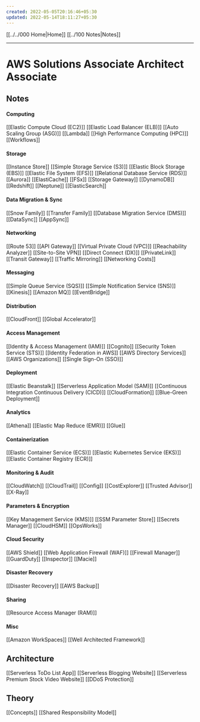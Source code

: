 ```yaml
---
created: 2022-05-05T20:16:46+05:30
updated: 2022-05-14T18:11:27+05:30
---
```


[[../../000 Home|Home]]
[[../100 Notes|Notes]]

---
# AWS Solutions Associate Architect Associate

## Notes

#### Computing
[[Elastic Compute Cloud (EC2)]]
[[Elastic Load Balancer (ELB)]]
[[Auto Scaling Group (ASG)]]
[[Lambda]]
[[High Performance Computing (HPC)]]
[[Workflows]]

#### Storage
[[Instance Store]]
[[Simple Storage Service (S3)]]
[[Elastic Block Storage (EBS)]]
[[Elastic File System (EFS)]]
[[Relational Database Service (RDS)]]
[[Aurora]]
[[ElastiCache]]
[[FSx]]
[[Storage Gateway]]
[[DynamoDB]]
[[Redshift]]
[[Neptune]]
[[ElasticSearch]]

#### Data Migration & Sync
[[Snow Family]]
[[Transfer Family]]
[[Database Migration Service (DMS)]]
[[DataSync]]
[[AppSync]]

#### Networking
[[Route 53]]
[[API Gateway]]
[[Virtual Private Cloud (VPC)]]
[[Reachability Analyzer]]
[[Site-to-Site VPN]]
[[Direct Connect (DX)]]
[[PrivateLink]]
[[Transit Gateway]]
[[Traffic Mirroring]]
[[Networking Costs]]

#### Messaging
[[Simple Queue Service (SQS)]]
[[Simple Notification Service (SNS)]]
[[Kinesis]]
[[Amazon MQ]]
[[EventBridge]]

#### Distribution
[[CloudFront]]
[[Global Accelerator]]

#### Access Management
[[Identity & Access Management (IAM)]]
[[Cognito]]
[[Security Token Service (STS)]]
[[Identity Federation in AWS]]
[[AWS Directory Services]]
[[AWS Organizations]]
[[Single Sign-On (SSO)]]

#### Deployment
[[Elastic Beanstalk]]
[[Serverless Application Model (SAM)]]
[[Continuous Integration Continuous Delivery (CICD)]]
[[CloudFormation]]
[[Blue-Green Deployment]]

#### Analytics
[[Athena]]
[[Elastic Map Reduce (EMR)]]
[[Glue]]

#### Containerization
[[Elastic Container Service (ECS)]]
[[Elastic Kubernetes Service (EKS)]]
[[Elastic Container Registry (ECR)]]

#### Monitoring & Audit
[[CloudWatch]]
[[CloudTrail]]
[[Config]]
[[CostExplorer]]
[[Trusted Advisor]]
[[X-Ray]]

#### Parameters & Encryption
[[Key Management Service (KMS)]]
[[SSM Parameter Store]]
[[Secrets Manager]]
[[CloudHSM]]
[[OpsWorks]]

#### Cloud Security
[[AWS Shield]]
[[Web Application Firewall (WAF)]]
[[Firewall Manager]]
[[GuardDuty]]
[[Inspector]]
[[Macie]]

#### Disaster Recovery
[[Disaster Recovery]]
[[AWS Backup]]

#### Sharing
[[Resource Access Manager (RAM)]]

#### Misc
[[Amazon WorkSpaces]]
[[Well Architected Framework]]

## Architecture
[[Serverless ToDo List App]]
[[Serverless Blogging Website]]
[[Serverless Premium Stock Video Website]]
[[DDoS Protection]]

## Theory
[[Concepts]]
[[Shared Responsibility Model]]